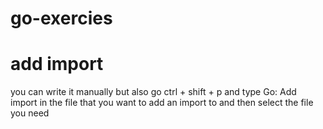 # go-exercies

# add import 
you can write it manually but also go ctrl + shift + p and type  Go: Add import in the file that you want to add an import to and then select the file you need 